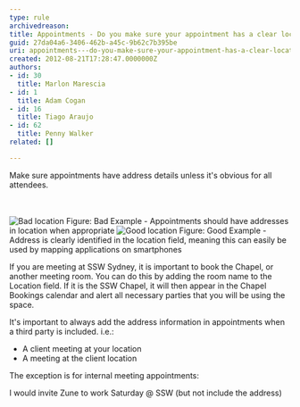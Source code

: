 ```yaml
---
type: rule
archivedreason: 
title: Appointments - Do you make sure your appointment has a clear location address?
guid: 27da04a6-3406-462b-a45c-9b62c7b395be
uri: appointments---do-you-make-sure-your-appointment-has-a-clear-location-address
created: 2012-08-21T17:28:47.0000000Z
authors:
- id: 30
  title: Marlon Marescia
- id: 1
  title: Adam Cogan
- id: 16
  title: Tiago Araujo
- id: 62
  title: Penny Walker
related: []

---
```



<p>Make sure appointments have address details unless it's obvious for all attendees.<br></p>
<br><excerpt class='endintro'></excerpt><br>
<img class="ms-rteCustom-ImageArea" alt="Bad location" src="/PublishingImages/appointment-location-bad-example.jpg" />
<span class="ms-rteCustom-FigureBad">Figure&#58; Bad Example - Appointments should have addresses in location when appropriate </span>

<img class="ms-rteCustom-ImageArea" alt="Good location" src="/PublishingImages/appointment-location-good-example.jpg" />
<span class="ms-rteCustom-FigureGood">Figure&#58; Good Example - Address is clearly identified in the location field, meaning this can easily be used by mapping applications on smartphones</span>

<p>If you are meeting at SSW Sydney, it is important to book the Chapel, or another meeting room. You can do this by adding the room name to&#160;the Location field. If it is the SSW Chapel, it will then appear in the Chapel Bookings calendar and alert all necessary parties that you will be using the space.<br></p><p>It's important to always add the address information in appointments when a third party is included. i.e.&#58;<br></p>
<ul>
<li>A client meeting at your location</li>
<li>A meeting at the client location<br></li>
</ul>
<p>The exception is for internal meeting appointments&#58;</p>
<div class="greyBox">
<p>I would invite Zune to work Saturday @ SSW (but not include the address)
</p></div>



